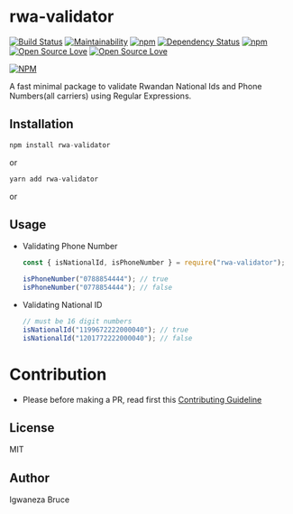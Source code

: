 # rwa-validator

[![Build Status](https://travis-ci.org/knowbee/rwa-validator.svg?branch=master)](https://travis-ci.org/knowbee/rwa-validator)
[![Maintainability](https://api.codeclimate.com/v1/badges/3f5c5282ff06934496dd/maintainability)](https://codeclimate.com/github/knowbee/rwa-validator/maintainability)
[![npm](https://img.shields.io/npm/dt/rwa-validator.svg)](https://www.npmjs.com/package/rwa-validator)
[![Dependency Status](https://david-dm.org/knowbee/rwa-validator.svg)](https://david-dm.org/knowbee/rwa-validator)
[![npm](https://img.shields.io/npm/v/rwa-validator.svg)](https://www.npmjs.com/package/rwa-validator)
[![Open Source Love](https://badges.frapsoft.com/os/v1/open-source.svg?v=102)](https://github.com/ellerbrock/open-source-badge/)
[![Open Source Love](https://badges.frapsoft.com/os/mit/mit.svg?v=102)](https://github.com/ellerbrock/open-source-badge/)

[![NPM](https://nodei.co/npm/rwa-validator.png)](https://nodei.co/npm/rwa-validator/)

A fast minimal package to validate Rwandan National Ids and Phone Numbers(all carriers) using Regular Expressions.

## Installation

```js
npm install rwa-validator
```

or

```js
yarn add rwa-validator
```

or

## Usage

- Validating Phone Number

  ```js
  const { isNationalId, isPhoneNumber } = require("rwa-validator");

  isPhoneNumber("0788854444"); // true
  isPhoneNumber("0778854444"); // false
  ```

- Validating National ID
  ```js
  // must be 16 digit numbers
  isNationalId("1199672222000040"); // true
  isNationalId("1201772222000040"); // false
  ```

# Contribution

- Please before making a PR, read first this [Contributing Guideline](./CONTRIBUTING.md)

## License

MIT

## Author

Igwaneza Bruce
